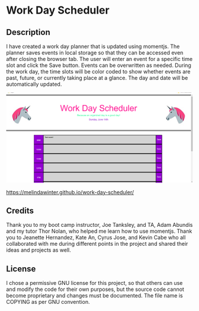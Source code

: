 # Work Day Scheduler

## Description

I have created a work day planner that is updated using momentjs. The planner saves events in local storage so that they can be accessed even after closing the browser tab. The user will enter an event for a specific time slot and click the Save button. Events can be overwritten as needed. During the work day, the time slots will be color coded to show whether events are past, future, or currently taking place at a glance. The day and date will be automatically updated.

![Work Day Scheduler Website](2020-06-14-19-07-54.png)

<https://melindawinter.github.io/work-day-scheduler/>

## Credits

Thank you to my boot camp instructor, Joe Tanksley, and TA, Adam Abundis and my tutor Thor Nolan, who helped me learn how to use momentjs. Thank you to Jeanette Hernandez, Kate An, Cyrus Jose, and Kevin Cabe who all collaborated with me during different points in the project and shared their ideas and projects as well.

## License

I chose a permissive GNU license for this project, so that others can use and modify the code for their own purposes, but the source code cannot become proprietary and changes must be documented. The file name is COPYING as per GNU convention.
